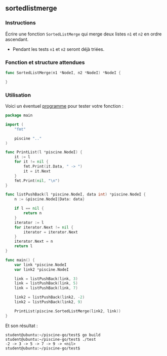 ## sortedlistmerge

### Instructions

Écrire une fonction `SortedListMerge` qui merge deux listes `n1` et `n2` en ordre ascendant.

- Pendant les tests `n1` et `n2` seront déjà triées.

### Fonction et structure attendues

```go
func SortedListMerge(n1 *NodeI, n2 *NodeI) *NodeI {

}
```

### Utilisation

Voici un éventuel [programme](TODO-LINK) pour tester votre fonction :

```go
package main

import (
	"fmt"

	piscine ".."
)

func PrintList(l *piscine.NodeI) {
	it := l
	for it != nil {
		fmt.Print(it.Data, " -> ")
		it = it.Next
	}
	fmt.Print(nil, "\n")
}

func listPushBack(l *piscine.NodeI, data int) *piscine.NodeI {
	n := &piscine.NodeI{Data: data}

	if l == nil {
		return n
	}
	iterator := l
	for iterator.Next != nil {
		iterator = iterator.Next
	}
	iterator.Next = n
	return l
}

func main() {
	var link *piscine.NodeI
	var link2 *piscine.NodeI

	link = listPushBack(link, 3)
	link = listPushBack(link, 5)
	link = listPushBack(link, 7)

	link2 = listPushBack(link2, -2)
	link2 = listPushBack(link2, 9)

	PrintList(piscine.SortedListMerge(link2, link))
}
```

Et son résultat :

```console
student@ubuntu:~/piscine-go/test$ go build
student@ubuntu:~/piscine-go/test$ ./test
-2 -> 3 -> 5 -> 7 -> 9 -> <nil>
student@ubuntu:~/piscine-go/test$
```
